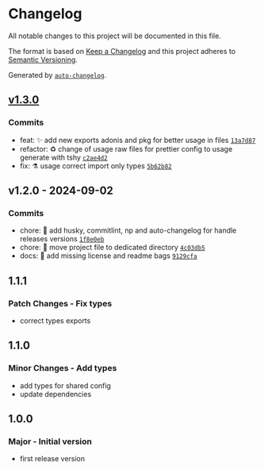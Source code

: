 # Changelog

All notable changes to this project will be documented in this file.

The format is based on [Keep a Changelog](https://keepachangelog.com/en/1.0.0/)
and this project adheres to [Semantic Versioning](https://semver.org/spec/v2.0.0.html).

Generated by [`auto-changelog`](https://github.com/CookPete/auto-changelog).

## [v1.3.0](https://luffynando.github.com/nodecfdi/prettier-config/compare/v1.2.0...v1.3.0)

### Commits

- feat: :sparkles: add new exports adonis and pkg for better usage in files [`13a7d87`](https://luffynando.github.com/nodecfdi/prettier-config/commit/13a7d87a148f7e3aa8afc4ab7c63afbc85417f4a)
- refactor: :recycle: change of usage raw files for prettier config to usage generate with tshy [`c2ae4d2`](https://luffynando.github.com/nodecfdi/prettier-config/commit/c2ae4d252ce65ab34fbe8d989ea6aed2c981029e)
- fix: :alembic: usage correct import only types [`5b62b82`](https://luffynando.github.com/nodecfdi/prettier-config/commit/5b62b824fac3df35a3e5873201954a6667c3dcdd)

## v1.2.0 - 2024-09-02

### Commits

- chore: :construction: add husky, commitlint, np and auto-changelog for handle releases versions [`1f8e0eb`](https://luffynando.github.com/nodecfdi/prettier-config/commit/1f8e0ebee87cd78951f32394c453d60b57834ad1)
- chore: :truck: move project file to dedicated directory [`4c03db5`](https://luffynando.github.com/nodecfdi/prettier-config/commit/4c03db5e70f2bfe8bdae47a4510fac68a3d8fee6)
- docs: :memo: add missing license and readme bags [`9129cfa`](https://luffynando.github.com/nodecfdi/prettier-config/commit/9129cfacd43453207f970379c85095c855be2f4f)

<!-- auto-changelog-above -->
## 1.1.1

### Patch Changes - Fix types

- correct types exports

## 1.1.0

### Minor Changes - Add types

- add types for shared config
- update dependencies

## 1.0.0

### Major - Initial version

- first release version
